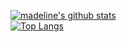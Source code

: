 [![madeline's github stats](https://github-readme-stats.vercel.app/api?username=zzzz465)](https://github.com/zzzz465)  
[![Top Langs](https://github-readme-stats.vercel.app/api/top-langs/?username=zzzz465)](https://github.com/zzzz465)
